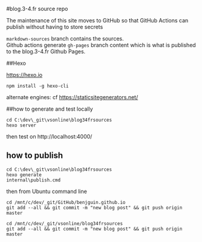 #blog.3-4.fr source repo

The maintenance of this site moves to GitHub so that GitHub Actions can publish without having to store secrets

`markdown-sources` branch contains the sources.  
Github actions generate `gh-pages` branch content which is what is published to the blog.3-4.fr Github Pages.

##Hexo

https://hexo.io

```
npm install -g hexo-cli
```

alternate engines: cf https://staticsitegenerators.net/

##how to generate and test locally

```
cd C:\dev\_git\vsonline\blog34frsources
hexo server
```

then test on http://localhost:4000/

## how to publish

```
cd C:\dev\_git\vsonline\blog34frsources
hexo generate
internal\publish.cmd
```

then from Ubuntu command line

```
cd /mnt/c/dev/_git/GitHub/benjguin.github.io
git add --all && git commit -m "new blog post" && git push origin master

cd /mnt/c/dev/_git/vsonline/blog34frsources
git add --all && git commit -m "new blog post" && git push origin master
```
